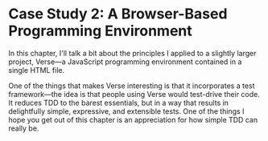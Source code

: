 # Case Study 2: A Browser-Based Programming Environment

In this chapter, I'll talk a bit about the principles I
applied to a slightly larger project, Verse—a JavaScript
programming environment contained in a single
HTML file.

One of the things that makes Verse interesting is that it
incorporates a test framework—the idea is that people using
Verse would test-drive their code. It reduces
TDD to the barest essentials, but in a way that results in
delightfully simple, expressive, and extensible tests. One
of the things I hope you get out of this chapter is an
appreciation for how simple TDD can really be.
